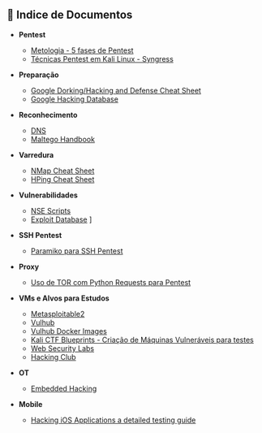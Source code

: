 ## 📂 Indice de Documentos

* **Pentest**
  * [Metologia - 5 fases de Pentest](./metodologia-analise-hacking.md)
  * [Técnicas Pentest em Kali Linux - Syngress](./Livro%20-%20Hacking%20com%20Kali%20Linux%20Técnicas%20práticas%20para%20testes%20de%20invasão.pdf)

* **Preparação**
  * [Google Dorking/Hacking and Defense Cheat Sheet](https://www.sans.org/posters/google-hacking-and-defense-cheat-sheet)
  * [Google Hacking Database](https://www.exploit-db.com/google-hacking-database)

* **Reconhecimento**
  * [DNS](./dns.md)
  * [Maltego Handbook](https://www.maltego.com/blog/maltego-handbook-for-cyber-threat-intelligence/)

* **Varredura**
  * [NMap Cheat Sheet](https://stationx-public-download.s3.us-west-2.amazonaws.com/nmap_cheet_sheet_v7.pdf)
  * [HPing Cheat Sheet](https://cyberwar.nl/d/cheatsheets/hping3_cheatsheet_v1.0-ENG.pdf)

* **Vulnerabilidades**
  * [NSE Scripts](https://nmap.org/nsedoc/)
  * [Exploit Database](https://www.exploit-db.com/)
]

* **SSH Pentest**
  * [Paramiko para SSH Pentest](./paramiko-ssh.md)

* **Proxy**
  * [Uso de TOR com Python Requests para Pentest](./tor-python.md)

* **VMs e Alvos para Estudos**
  * [Metasploitable2](https://docs.rapid7.com/metasploit/metasploitable-2-exploitability-guide/)
  * [Vulhub](https://www.vulnhub.com/)
  * [Vulhub Docker Images](https://hub.docker.com/u/vulhub)
  * [Kali CTF Blueprints - Criação de Máquinas Vulneráveis para testes](https://drive.google.com/file/d/1cqviXkmCYWBVxzQkvTEl-Y3XsiLwsmIa/view?usp=sharing)
  * [Web Security Labs](https://labs.cai.do/)
  * [Hacking Club](https://app.hackingclub.com/)


* **OT**
  * [Embedded Hacking](https://drive.google.com/file/d/1B9a_esTpVW3i-O8JtLH72tcHScbdZERR/view?usp=sharing)

* **Mobile**
  * [Hacking iOS Applications a detailed testing guide](https://drive.google.com/file/d/17vxAbAbAM-6T1mnedgirlqjH4EyFmXa3/view?usp=sharing)
